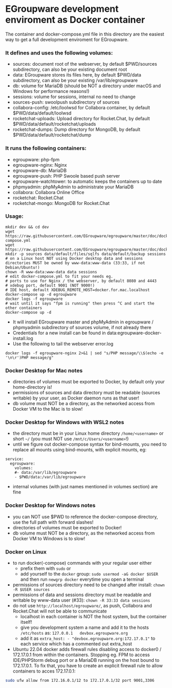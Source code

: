 # EGroupware development enviroment as Docker container

The container and docker-compose.yml file in this directory are the easiest way to get a full development enviroment for EGroupware.

### It defines and uses the following volumes:
* sources: document root of the webserver, by default $PWD/sources subdirectory, can also be your existing document root
* data: EGroupware stores its files here, by default $PWD/data subdirectory, can also be your existing /var/lib/egroupware
* db: volume for MariaDB (should be NOT a directory under macOS and Windows for performance reasons!)
* sessions: volume for sessions, internal no need to change
* sources-push: swoolpush subdirectory of sources
* collabora-config: /etc/loolwsd for Collabora container, by default $PWD/data/default/loolwsd
* rocketchat-uploads: Upload directory for Rocket.Chat, by default $PWD/data/default/rocketchat/uploads
* rocketchat-dumps: Dump directory for MongoDB, by default $PWD/data/default/rocketchat/dump

### It runs the following containers:
* egroupware: php-fpm
* egroupware-nginx: Nginx
* egroupware-db: MariaDB
* egroupware-push: PHP Swoole based push server
* egroupware-watchtower: to automatic keeps the containers up to date
* phpmyadmin: phpMyAdmin to administrate your MariaDB
* collabora: Collabora Online Office
* rocketchat: Rocket.Chat
* rocketchat-mongo: MongoDB for Rocket.Chat

### Usage:
```
mkdir dev && cd dev
wget https://raw.githubusercontent.com/EGroupware/egroupware/master/doc/docker/development/docker-compose.yml
wget https://raw.githubusercontent.com/EGroupware/egroupware/master/doc/docker/development/nginx.conf
mkdir -p sources data/default/files/sqlfs data/default/backup sessions
# on a Linux host NOT using Docker desktop data and sessions directories MUST be owned by www-data:www-data (33:33, if not Debian/Ubuntu!)
chown -R www-data:www-data data sessions
# edit docker-compose.yml to fit your needs eg.
# ports to use for Nginx / the webserver, by default 8080 and 4443
# xdebug port, default 9001 (NOT 9000!)
# IDE host, default XDEBUG_REMOTE_HOST=docker.for.mac.localhost
docker-compose up -d egroupware
docker logs -f egroupware
# wait until it says "fpm is running" then press ^C and start the other containers
docker-compose up -d
```
* It will install EGroupware master and phpMyAdmin in egroupware / phpmyadmin subdirectory of sources volume, if not already there
* Credentials for a new install can be found in data:egroupware-docker-install.log
* Use the following to tail the webserver error.log
```
docker logs -f egroupware-nginx 2>&1 | sed "s/PHP message/\\$(echo -e '\n\r')PHP message/g"
```

### Docker Desktop for Mac notes
* directories of volumes must be exported to Docker, by default only your home-directory is!
* permissions of sources and data directory must be readable (sources writable) by your user, as Docker daemon runs as that user!
* db volume must NOT be a directory, as the networked access from Docker VM to the Mac is to slow!

### Docker Desktop for Windows with WSL2 notes
* the directory must be in your Linux home directory ```/home/<username>``` or short ```~/``` (you must NOT use ```/mnt/c/Users/<username>```!)
* until we figure out docker-compose syntax for bind-mounts, you need to replace all mounts using bind-mounts, with explicit mounts, eg:
```
service:
  egroupware:
    volumes:
    #- data:/var/lib/egroupware
    - $PWD/data:/var/lib/egroupware
```
* internal volumes (with just names mentioned in volumes section) are fine

### Docker Desktop for Windows notes
* you can NOT use $PWD to reference the docker-compose directory, use the full path with forward slashes!
* directories of volumes must be exported to Docker!
* db volume must NOT be a directory, as the networked access from Docker VM to Windows is to slow!

### Docker on Linux
* to run docker(-compose) commands with your regular user either
  - prefix them with ```sudo``` or
  - add yourself to the ```docker``` group: ```sudo usermod -aG docker $USER``` and then run ```newgrp docker``` everytime you open a terminal
* permissions of sources directory need to be changed after install: ```chown -R $USER sources```
* permissions of data and sessions directory must be readable and writable by www-data user (#33): ```chown -R 33:33 data sessions```
* do not use ```http://localhost/egroupware/```, as push, Collabora and Rocket.Chat will not be able to communicate
  - localhost in each container is NOT the host system, but the container itself!
  - give you development system a name and add it to the hosts ```/etc/hosts``` as: ```127.0.0.1   devbox.egroupware.org```
  - add it as ```extra_host: - "devbox.egroupware.org:172.17.0.1"``` to each service which has a commented out extra_host
* Ubuntu 22.04 docker adds firewall rules disabling access to docker0 / 172.17.0.1 from within the containers.
Stopping eg. FPM to access IDE/PHPStorm debug port or a MariaDB running on the host bound to 172.17.0.1. 
To fix that, you have to create an explicit firewall rule to allow containers to acces 172.17.0.1:
```bash
sudo ufw allow from 172.16.0.1/12 to 172.17.0.1/32 port 9001,3306
```
